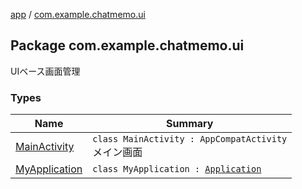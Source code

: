 [app](../index.md) / [com.example.chatmemo.ui](./index.md)

## Package com.example.chatmemo.ui

UIベース画面管理

### Types

| Name | Summary |
|---|---|
| [MainActivity](-main-activity/index.md) | `class MainActivity : AppCompatActivity`<br>メイン画面 |
| [MyApplication](-my-application/index.md) | `class MyApplication : `[`Application`](https://developer.android.com/reference/android/app/Application.html) |
